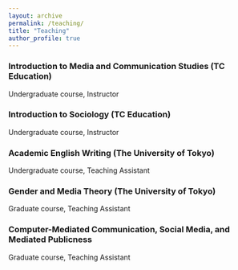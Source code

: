 ```yaml
---
layout: archive
permalink: /teaching/
title: "Teaching"
author_profile: true
---
```


### Introduction to Media and Communication Studies (TC Education)

Undergraduate course, Instructor

### Introduction to Sociology (TC Education)

Undergraduate course, Instructor

### Academic English Writing (The University of Tokyo)

Undergraduate course, Teaching Assistant

### Gender and Media Theory (The University of Tokyo)

Graduate course, Teaching Assistant

### Computer-Mediated Communication, Social Media, and Mediated Publicness

Graduate course, Teaching Assistant

